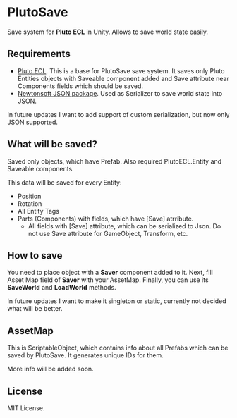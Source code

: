 # PlutoSave
Save system for **Pluto ECL** in Unity. Allows to save world state easily.

## Requirements
* [Pluto ECL](https://github.com/InsaneOneHub/PlutoECL). This is a base for PlutoSave save system. It saves only Pluto Entities objects with Saveable component added and Save attribute near Components fields which should be saved.
* [Newtonsoft JSON package](https://github.com/InsaneOneHub/PlutoECL). Used as Serializer to save world state into JSON. 

In future updates I want to add support of custom serialization, but now only JSON supported.

## What will be saved?
Saved only objects, which have Prefab. Also required PlutoECL.Entity and Saveable components.

This data will be saved for every Entity: 
* Position
* Rotation
* All Entity Tags
* Parts (Components) with fields, which have [Save] atrribute.
  * All fields with [Save] attribute, which can be serialized to Json. Do not use Save attribute for GameObject, Transform, etc.

## How to save
You need to place object with a **Saver** component added to it. Next, fill Asset Map field of **Saver** with your AssetMap. Finally, you can use its **SaveWorld** and **LoadWorld** methods.

In future updates I want to make it singleton or static, currently not decided what will be better.

## AssetMap
This is ScriptableObject, which contains info about all Prefabs which can be saved by PlutoSave. It generates unique IDs for them.

More info will be added soon.

## License
MIT License.
